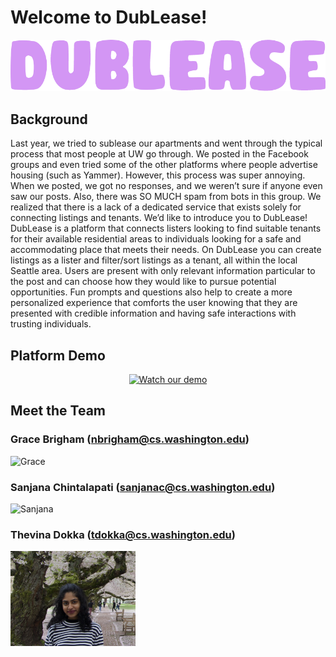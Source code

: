# Welcome to DubLease!
<div style="text-align: center;">
    <img title="Dublease" alt="Dublease" src="/images/name.png">
</div>


## Background

Last year, we tried to sublease our apartments and went through the typical process that most people at UW go through. We posted in the Facebook groups and even tried some of the other platforms where people advertise housing (such as Yammer). However, this process was super annoying. When we posted, we got no responses, and we weren’t sure if anyone even saw our posts. Also, there was SO MUCH spam from bots in this group. We realized that there is a lack of a dedicated service that exists solely for connecting listings and tenants. We’d like to introduce you to DubLease! 
DubLease is a platform that connects listers looking to find suitable tenants for their available residential areas to individuals looking for a safe and accommodating place that meets their needs. On DubLease you can create listings as a lister and filter/sort listings as a tenant, all within the local Seattle area. Users are present with only relevant information particular to the post and can choose how they would like to pursue potential opportunities. Fun prompts and questions also help to create a more personalized experience that comforts the user knowing that they are presented with credible information and having safe interactions with trusting individuals.

## Platform Demo
<div style="text-align: center;">
    <a href="https://www.youtube.com/watch?v=DYi3fZMZbbU"><img src="https://img.youtube.com/vi/DYi3fZMZbbU/hqdefault.jpg" alt="Watch our demo" style="width: 500px;"></a>
</div>

## Meet the Team

### Grace Brigham (nbrigham@cs.washington.edu)
<img title="Grace" alt="Grace" src="/images/Headshot.jpg" style="width: 200px;">

### Sanjana Chintalapati (sanjanac@cs.washington.edu)
<img title="Sanjana" alt="Sanjana" src="/images/sanjana.jpg" style="width: 200px;">

### Thevina Dokka (tdokka@cs.washington.edu)
<img title="Thevina" alt="Thevina" src="/images/thevina.png" style="width: 200px;">


